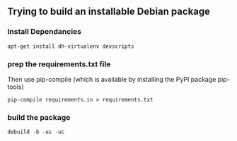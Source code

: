 ## Trying to build an installable Debian package


### Install Dependancies

```
apt-get install dh-virtualenv devscripts
```

### prep the requirements.txt file
Then use pip-compile (which is available by installing the PyPI package pip-tools)
```
pip-compile requirements.in > requirements.txt
```

### build the package
```
debuild -b -us -uc
```